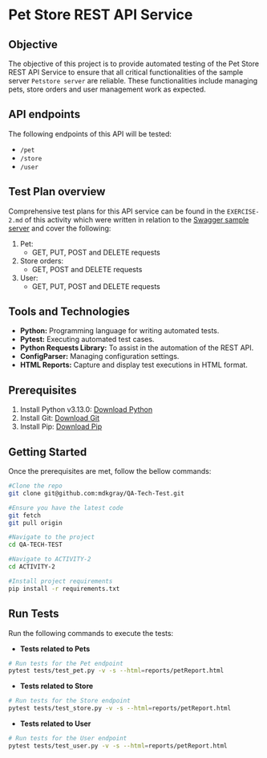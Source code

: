 # Pet Store REST API Service 

## Objective
The objective of this project is to provide automated testing of the Pet Store REST API Service to ensure that all critical functionalities of the sample server `Petstore server` are reliable. These functionalities include managing pets, store orders and user management work as expected. 

## API endpoints
The following endpoints of this API will be tested:
- `/pet`
- `/store`
- `/user`

## Test Plan overview
Comprehensive test plans for this API service can be found in the `EXERCISE-2.md` of this activity which were written in relation to the [Swagger sample server](https://mandrillapp.com/track/click/30950621/petstore.swagger.io?p=eyJzIjoiWDlESEktZDdPVElkaDRjUHRwZ0NwVGl6SE80IiwidiI6MSwicCI6IntcInVcIjozMDk1MDYyMSxcInZcIjoxLFwidXJsXCI6XCJodHRwczpcXFwvXFxcL3BldHN0b3JlLnN3YWdnZXIuaW9cXFwvXCIsXCJpZFwiOlwiZGIzNzI4YWIwMDIwNGI4MmI4NTRiYjAyNjkzNjhkZDhcIixcInVybF9pZHNcIjpbXCJhNTk4N2FiNjI0ODQ0YTMzODE1MWQzODNkMDI1YjNkYTc5ZmY1ZmE1XCJdfSJ9) and cover the following:
1. Pet:
    - GET, PUT, POST and DELETE requests 
2. Store orders:
    - GET, POST and DELETE requests 
3. User:
    - GET, PUT, POST and DELETE requests 

## Tools and Technologies
- **Python:** Programming language for writing automated tests.
- **Pytest:** Executing automated test cases.
- **Python Requests Library:** To assist in the automation of the REST API. 
- **ConfigParser:** Managing configuration settings.
- **HTML Reports:** Capture and display test executions in HTML format.

## Prerequisites
1. Install Python v3.13.0: [Download Python](https://www.python.org/downloads/)
2. Install Git: [Download Git](https://git-scm.com/downloads)
3. Install Pip: [Download Pip](https://pip.pypa.io/en/stable/installation/)

## Getting Started
Once the prerequisites are met, follow the bellow commands:

```bash 
#Clone the repo
git clone git@github.com:mdkgray/QA-Tech-Test.git

#Ensure you have the latest code
git fetch
git pull origin

#Navigate to the project 
cd QA-TECH-TEST

#Navigate to ACTIVITY-2
cd ACTIVITY-2 

#Install project requirements
pip install -r requirements.txt
```

## Run Tests
Run the following commands to execute the tests:

- **Tests related to Pets**
```bash
# Run tests for the Pet endpoint
pytest tests/test_pet.py -v -s --html=reports/petReport.html
```
- **Tests related to Store**
```bash
# Run tests for the Store endpoint
pytest tests/test_store.py -v -s --html=reports/petReport.html
```

- **Tests related to User**
```bash
# Run tests for the User endpoint
pytest tests/test_user.py -v -s --html=reports/petReport.html
```